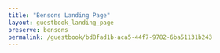 ```yaml
---
title: "Bensons Landing Page"
layout: guestbook_landing_page
preserve: bensons
permalink: /guestbook/bd8fad1b-aca5-44f7-9782-6ba51131b243
---
```

